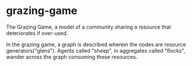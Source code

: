 # grazing-game
The Grazing Game, a model of a community sharing a resource that deteriorates if over-used.

In the grazing game, a graph is described wherein the nodes are resource generators("glens"). Agents called "sheep", in aggregates called "flocks", wander across the graph consuming these resources.
